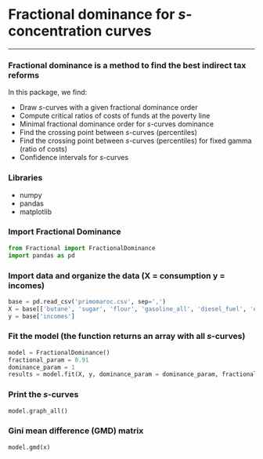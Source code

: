 # Fractional dominance for $s$-concentration curves

---

### Fractional dominance is a method to find the best indirect tax reforms

In this package, we find:

  * Draw $s$-curves with a given fractional dominance order
  * Compute critical ratios of costs of funds at the poverty line 
  * Minimal fractional dominance order for $s$-curves dominance
  * Find the crossing point between $s$-curves (percentiles)
  * Find the crossing point between $s$-curves (percentiles) for fixed gamma (ratio of costs)
  * Confidence intervals for $s$-curves


### Libraries
* numpy
* pandas
* matplotlib


### Import Fractional Dominance

```python
from Fractional import FractionalDominance
import pandas as pd
```

### Import data and organize the data (X = consumption y =  incomes)

```python
base = pd.read_csv('primomaroc.csv', sep=',')
X = base[['butane', 'sugar', 'flour', 'gasoline_all', 'diesel_fuel', 'essence']]
y = base['incomes']
```

### Fit the model (the function returns an array with all $s$-curves)

```python
model = FractionalDominance()
fractional_param = 0.91
dominance_param = 1
results = model.fit(X, y, dominance_param = dominance_param, fractional_param = fractional_param)
```

### Print the $s$-curves

```python
model.graph_all()
```

### Gini mean difference (GMD) matrix

```python
model.gmd(x)
```
